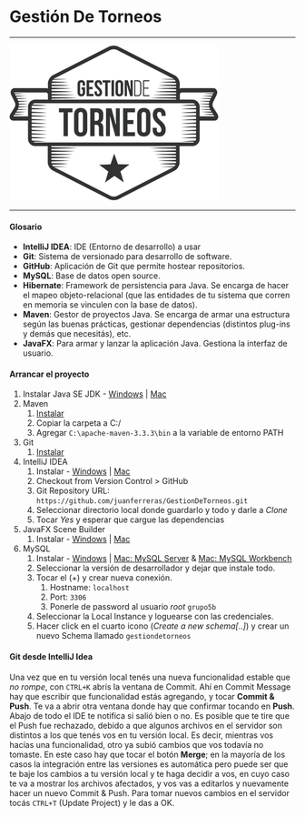 # Gestión De Torneos #

***
![Screenshot](src/main/resources/fmxl/logo.png)
***

#### Glosario ####

- **IntelliJ IDEA**: IDE (Entorno de desarrollo) a usar
- **Git**: Sistema de versionado para desarrollo de software.
- **GitHub**: Aplicación de Git que permite hostear repositorios.
- **MySQL**: Base de datos open source.
- **Hibernate**: Framework de persistencia para Java. Se encarga de hacer el mapeo objeto-relacional (que las entidades de tu sistema que corren en memoria se vinculen con la base de datos).
- **Maven**: Gestor de proyectos Java. Se encarga de armar una estructura según las buenas prácticas, gestionar dependencias (distintos plug-ins y demás que necesitás), etc.
- **JavaFX**: Para armar y lanzar la aplicación Java. Gestiona la interfaz de usuario.

#### Arrancar el proyecto ####

1. Instalar Java SE JDK - [Windows](http://treehouse.github.io/installation-guides/windows/jdk-windows.html) | [Mac](http://treehouse.github.io/installation-guides/mac/jdk-mac.html)
2. Maven
    1. [Instalar](http://mirrors.nxnethosting.com/apache/maven/maven-3/3.3.3/binaries/apache-maven-3.3.3-bin.zip) 
    2. Copiar la carpeta a C:/
    3. Agregar ```C:\apache-maven-3.3.3\bin``` a la variable de entorno PATH
3. Git
    1. [Instalar](http://git-scm.com/download/win)
3. IntelliJ IDEA
    1. Instalar - [Windows](http://treehouse.github.io/installation-guides/windows/intellij-idea-win.html) | [Mac](http://treehouse.github.io/installation-guides/mac/intellij-idea-mac.html)
    2. Checkout from Version Control > GitHub
    3. Git Repository URL: ```https://github.com/juanferreras/GestionDeTorneos.git```
    4. Seleccionar directorio local donde guardarlo y todo y darle a *Clone*
    5. Tocar *Yes* y esperar que cargue las dependencias
4. JavaFX Scene Builder
    1. Instalar - [Windows](http://www.oracle.com/technetwork/java/javase/downloads/javafxscenebuilder-1x-archive-2199384.html#javafx-scenebuilder-2.0-oth-JPR) | [Mac](http://download.oracle.com/otn-pub/java/javafx_scenebuilder/2.0-b20/javafx_scenebuilder-2_0-macosx-universal.dmg)
5. MySQL
    1. Instalar - [Windows](http://dev.mysql.com/get/Downloads/MySQLInstaller/mysql-installer-web-community-5.6.26.0.msi) | [Mac: MySQL Server](http://dev.mysql.com/get/Downloads/MySQL-5.6/mysql-5.6.26-osx10.9-x86_64.dmg) & [Mac: MySQL Workbench](https://dev.mysql.com/downloads/file.php?id=457796)
    2. Seleccionar la versión de desarrollador y dejar que instale todo.
    3. Tocar el (+) y crear nueva conexión.
        1. Hostname: ```localhost```
        2. Port: ```3306```
        3. Ponerle de password al usuario *root* ```grupo5b```
    5. Seleccionar la Local Instance y loguearse con las credenciales.
    6. Hacer click en el cuarto icono (_Create a new schema[..]_) y crear un nuevo Schema llamado ```gestiondetorneos```

#### Git desde IntelliJ Idea ####

Una vez que en tu versión local tenés una nueva funcionalidad estable que *no rompe*, con ```CTRL+K``` abrís la ventana de Commit. Ahí en Commit Message hay que escribir que funcionalidad estás agregando, y tocar **Commit & Push**. Te va a abrir otra ventana donde hay que confirmar tocando en **Push**. Abajo de todo el IDE te notifica si salió bien o no.
Es posible que te tire que el Push fue rechazado, debido a que algunos archivos en el servidor son distintos a los que tenés vos en tu versión local. Es decir, mientras vos hacías una funcionalidad, otro ya subió cambios que vos todavía no tomaste. En este caso hay que tocar el botón **Merge**; en la mayoría de los casos la integración entre las versiones es automática pero puede ser que te baje los cambios a tu versión local y te haga decidir a vos, en cuyo caso te va a mostrar los archivos afectados, y vos vas a editarlos y nuevamente hacer un nuevo Commit & Push.
Para tomar nuevos cambios en el servidor tocás ```CTRL+T``` (Update Project) y le das a OK.